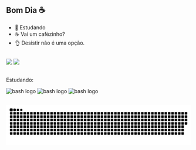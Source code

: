 ## Bom Dia ☕️

- 🌱 Estudando
- ☕ Vai um cafézinho?
- 👌 Desistir não é uma opção.

##

<div> 
  <a href="https://instagram.com/caiogdourado" target="_blank"><img src="https://img.shields.io/badge/-Instagram-%23E4405F?style=for-the-badge&logo=instagram&logoColor=white" target="_blank"></a> 
   <a href="https://www.linkedin.com/in/caio-dourado-242b6226b" target="_blank"><img src="https://img.shields.io/badge/-LinkedIn-%230077B5?style=for-the-badge&logo=linkedin&logoColor=white" target="_blank"></a> 

##

Estudando:

<img src="https://cdn.cdnlogo.com/logos/c/27/c.svg" height="40" width="52" alt="bash logo"/>
  <a>  
<img src="https://cdn.jsdelivr.net/gh/devicons/devicon/icons/php/php-plain.svg" height="40" width="52" alt="bash logo"/>
  <a>
<img src="https://cdn.jsdelivr.net/gh/devicons/devicon/icons/html5/html5-original.svg" height="40" width="52" alt="bash logo"/>
  
##
  ![Snake Animation](https://github.com/CgDourado/CgDourado/blob/output/snake.svg)
</div>
